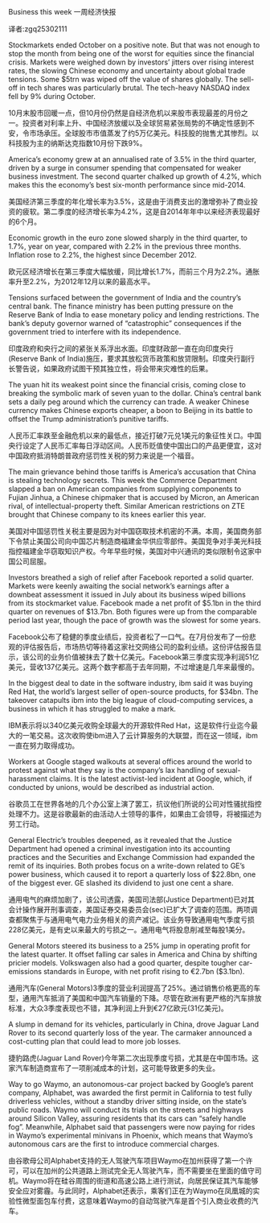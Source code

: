 Business this week
一周经济快报

译者:zgq25302111

Stockmarkets ended October on a positive note. But that was not enough to stop the month from being one of the worst for equities since the financial crisis. Markets were weighed down by investors’ jitters over rising interest rates, the slowing Chinese economy and uncertainty about global trade tensions. Some $5trn was wiped off the value of shares globally. The sell-off in tech shares was particularly brutal. The tech-heavy NASDAQ index fell by 9% during October.

10月末股市回暖一点，但10月份仍然是自经济危机以来股市表现最差的月份之一。投资者对利率上升、中国经济放缓以及全球贸易紧张局势的不确定性感到不安，令市场承压。全球股市市值蒸发了约5万亿美元。科技股的抛售尤其惨烈。以科技股为主的纳斯达克指数10月份下跌9%。

America’s economy grew at an annualised rate of 3.5% in the third quarter, driven by a surge in consumer spending that compensated for weaker business investment. The second quarter chalked up growth of 4.2%, which makes this the economy’s best six-month performance since mid-2014.

美国经济第三季度的年化增长率为3.5%，这是由于消费支出的激增弥补了商业投资的疲软。第二季度的经济增长率为4.2%，这是自2014年年中以来经济表现最好的6个月。

Economic growth in the euro zone slowed sharply in the third quarter, to 1.7%, year on year, compared with 2.2% in the previous three months. Inflation rose to 2.2%, the highest since December 2012.

欧元区经济增长在第三季度大幅放缓，同比增长1.7%，而前三个月为2.2%。通胀率升至2.2%，为2012年12月以来的最高水平。

Tensions surfaced between the government of India and the country’s central bank. The finance ministry has been putting pressure on the Reserve Bank of India to ease monetary policy and lending restrictions. The bank’s deputy governor warned of “catastrophic” consequences if the government tried to interfere with its independence. 

印度政府和央行之间的紧张关系浮出水面。印度财政部一直在向印度央行(Reserve Bank of India)施压，要求其放松货币政策和放贷限制。印度央行副行长警告说，如果政府试图干预其独立性，将会带来灾难性的后果。

The yuan hit its weakest point since the financial crisis, coming close to breaking the symbolic mark of seven yuan to the dollar. China’s central bank sets a daily peg around which the currency can trade. A weaker Chinese currency makes Chinese exports cheaper, a boon to Beijing in its battle to offset the Trump administration’s punitive tariffs.

人民币汇率跌至金融危机以来的最低点，接近打破7元兑1美元的象征性关口。中国央行设定了人民币汇率每日浮动区间。人民币贬值使中国出口的产品更便宜，这对中国政府抵消特朗普政府惩罚性关税的努力来说是一个福音。

The main grievance behind those tariffs is America’s accusation that China is stealing technology secrets. This week the Commerce Department slapped a ban on American companies from supplying components to Fujian Jinhua, a Chinese chipmaker that is accused by Micron, an American rival, of intellectual-property theft. Similar American restrictions on ZTE brought that Chinese company to its knees earlier this year.

美国对中国惩罚性关税主要是因为对中国窃取技术机密的不满。本周，美国商务部下令禁止美国公司向中国芯片制造商福建金华供应零部件。美国竞争对手美光科技指控福建金华窃取知识产权。今年早些时候，美国对中兴通讯的类似限制令这家中国公司屈服。

Investors breathed a sigh of relief after Facebook reported a solid quarter. Markets were keenly awaiting the social network’s earnings after a downbeat assessment it issued in July about its business wiped billions from its stockmarket value. Facebook made a net profit of $5.1bn in the third quarter on revenues of $13.7bn. Both figures were up from the comparable period last year, though the pace of growth was the slowest for some years.

Facebook公布了稳健的季度业绩后，投资者松了一口气。在7月份发布了一份悲观的评估报告后，市场热切等待着这家社交网络公司的盈利业绩。这份评估报告显示，该公司的业务价值被抹去了数十亿美元。Facebook第三季度实现净利润51亿美元，营收137亿美元。这两个数字都高于去年同期，不过增速是几年来最慢的。

In the biggest deal to date in the software industry, ibm said it was buying Red Hat, the world’s largest seller of open-source products, for $34bn. The takeover catapults ibm into the big league of cloud-computing services, a business in which it has struggled to make a mark.

IBM表示将以340亿美元收购全球最大的开源软件Red Hat，这是软件行业迄今最大的一笔交易。这次收购使ibm进入了云计算服务的大联盟，而在这一领域，ibm一直在努力取得成功。

Workers at Google staged walkouts at several offices around the world to protest against what they say is the company’s lax handling of sexual-harassment claims. It is the latest activist-led incident at Google, which, if conducted by unions, would be described as industrial action.

谷歌员工在世界各地的几个办公室上演了罢工，抗议他们所说的公司对性骚扰指控处理不力。这是谷歌最新的由活动人士领导的事件，如果由工会领导，将被描述为劳工行动。

General Electric’s troubles deepened, as it revealed that the Justice Department had opened a criminal investigation into its accounting practices and the Securities and Exchange Commission had expanded the remit of its inquiries. Both probes focus on a write-down related to GE’s power business, which caused it to report a quarterly loss of $22.8bn, one of the biggest ever. GE slashed its dividend to just one cent a share.

通用电气的麻烦加剧了，该公司透露，美国司法部(Justice Department)已对其会计操作展开刑事调查，美国证券交易委员会(sec)已扩大了调查的范围。两项调查都聚焦于与通用电气电力业务相关的资产减记。该业务导致通用电气季度亏损228亿美元，是有史以来最大的亏损之一。通用电气将股息削减至每股1美分。

General Motors steered its business to a 25% jump in operating profit for the latest quarter. It offset falling car sales in America and China by shifting pricier models. Volkswagen also had a good quarter, despite tougher car-emissions standards in Europe, with net profit rising to €2.7bn ($3.1bn).

通用汽车(General Motors)3季度的营业利润提高了25%。通过销售价格更高的车型，通用汽车抵消了美国和中国汽车销量的下降。尽管在欧洲有更严格的汽车排放标准，大众3季度表现也不错，其净利润上升到€27亿欧元(31亿美元)。

A slump in demand for its vehicles, particularly in China, drove Jaguar Land Rover to its second quarterly loss of the year. The carmaker announced a cost-cutting plan that could lead to more job losses.

捷豹路虎(Jaguar Land Rover)今年第二次出现季度亏损，尤其是在中国市场。这家汽车制造商宣布了一项削减成本的计划，这可能导致更多的失业。

Way to go
Waymo, an autonomous-car project backed by Google’s parent company, Alphabet, was awarded the first permit in California to test fully driverless vehicles, without a standby driver sitting inside, on the state’s public roads. Waymo will conduct its trials on the streets and highways around Silicon Valley, assuring residents that its cars can “safely handle fog”. Meanwhile, Alphabet said that passengers were now paying for rides in Waymo’s experimental minivans in Phoenix, which means that Waymo’s autonomous cars are the first to introduce commercial charges.

由谷歌母公司Alphabet支持的无人驾驶汽车项目Waymo在加州获得了第一个许可，可以在加州的公共道路上测试完全无人驾驶汽车，而不需要坐在里面的值守司机。Waymo将在硅谷周围的街道和高速公路上进行测试，向居民保证其汽车能够安全应对雾霾。与此同时，Alphabet还表示，乘客们正在为Waymo在凤凰城的实验性微型面包车付费，这意味着Waymo的自动驾驶汽车是首个引入商业收费的汽车。
